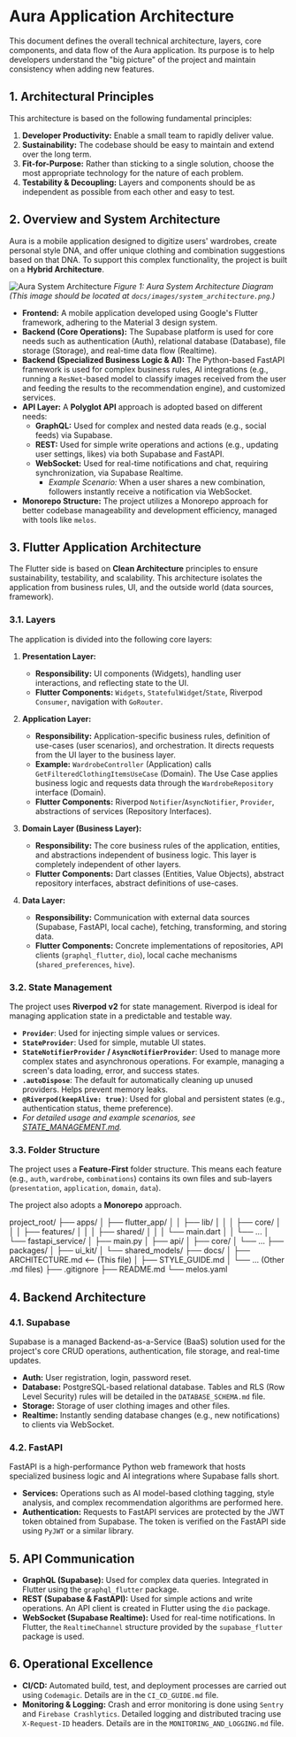 # Aura Application Architecture

This document defines the overall technical architecture, layers, core components, and data flow of the Aura application. Its purpose is to help developers understand the "big picture" of the project and maintain consistency when adding new features.

## 1. Architectural Principles

This architecture is based on the following fundamental principles:

1.  **Developer Productivity:** Enable a small team to rapidly deliver value.
2.  **Sustainability:** The codebase should be easy to maintain and extend over the long term.
3.  **Fit-for-Purpose:** Rather than sticking to a single solution, choose the most appropriate technology for the nature of each problem.
4.  **Testability & Decoupling:** Layers and components should be as independent as possible from each other and easy to test.

## 2. Overview and System Architecture

Aura is a mobile application designed to digitize users' wardrobes, create personal style DNA, and offer unique clothing and combination suggestions based on that DNA. To support this complex functionality, the project is built on a **Hybrid Architecture**.

![Aura System Architecture](./images/system_architecture.png)
*Figure 1: Aura System Architecture Diagram (This image should be located at `docs/images/system_architecture.png`.)*

*   **Frontend:** A mobile application developed using Google's Flutter framework, adhering to the Material 3 design system.
*   **Backend (Core Operations):** The Supabase platform is used for core needs such as authentication (Auth), relational database (Database), file storage (Storage), and real-time data flow (Realtime).
*   **Backend (Specialized Business Logic & AI):** The Python-based FastAPI framework is used for complex business rules, AI integrations (e.g., running a `ResNet`-based model to classify images received from the user and feeding the results to the recommendation engine), and customized services.
*   **API Layer:** A **Polyglot API** approach is adopted based on different needs:
    *   **GraphQL:** Used for complex and nested data reads (e.g., social feeds) via Supabase.
    *   **REST:** Used for simple write operations and actions (e.g., updating user settings, likes) via both Supabase and FastAPI.
    *   **WebSocket:** Used for real-time notifications and chat, requiring synchronization, via Supabase Realtime.
        *   *Example Scenario:* When a user shares a new combination, followers instantly receive a notification via WebSocket.
*   **Monorepo Structure:** The project utilizes a Monorepo approach for better codebase manageability and development efficiency, managed with tools like `melos`.

## 3. Flutter Application Architecture

The Flutter side is based on **Clean Architecture** principles to ensure sustainability, testability, and scalability. This architecture isolates the application from business rules, UI, and the outside world (data sources, framework).

### 3.1. Layers

The application is divided into the following core layers:

1.  **Presentation Layer:**
    *   **Responsibility:** UI components (Widgets), handling user interactions, and reflecting state to the UI.
    *   **Flutter Components:** `Widgets`, `StatefulWidget`/`State`, Riverpod `Consumer`, navigation with `GoRouter`.

2.  **Application Layer:**
    *   **Responsibility:** Application-specific business rules, definition of use-cases (user scenarios), and orchestration. It directs requests from the UI layer to the business layer.
    *   **Example:** `WardrobeController` (Application) calls `GetFilteredClothingItemsUseCase` (Domain). The Use Case applies business logic and requests data through the `WardrobeRepository` interface (Domain).
    *   **Flutter Components:** Riverpod `Notifier`/`AsyncNotifier`, `Provider`, abstractions of services (Repository Interfaces).

3.  **Domain Layer (Business Layer):**
    *   **Responsibility:** The core business rules of the application, entities, and abstractions independent of business logic. This layer is completely independent of other layers.
    *   **Flutter Components:** Dart classes (Entities, Value Objects), abstract repository interfaces, abstract definitions of use-cases.

4.  **Data Layer:**
    *   **Responsibility:** Communication with external data sources (Supabase, FastAPI, local cache), fetching, transforming, and storing data.
    *   **Flutter Components:** Concrete implementations of repositories, API clients (`graphql_flutter`, `dio`), local cache mechanisms (`shared_preferences`, `hive`).

### 3.2. State Management

The project uses **Riverpod v2** for state management. Riverpod is ideal for managing application state in a predictable and testable way.

*   **`Provider`**: Used for injecting simple values or services.
*   **`StateProvider`**: Used for simple, mutable UI states.
*   **`StateNotifierProvider` / `AsyncNotifierProvider`**: Used to manage more complex states and asynchronous operations. For example, managing a screen's data loading, error, and success states.
*   **`.autoDispose`**: The default for automatically cleaning up unused providers. Helps prevent memory leaks.
*   **`@Riverpod(keepAlive: true)`**: Used for global and persistent states (e.g., authentication status, theme preference).
*   *For detailed usage and example scenarios, see [STATE_MANAGEMENT.md](./STATE_MANAGEMENT.md).*

### 3.3. Folder Structure

The project uses a **Feature-First** folder structure. This means each feature (e.g., `auth`, `wardrobe`, `combinations`) contains its own files and sub-layers (`presentation`, `application`, `domain`, `data`).

The project also adopts a **Monorepo** approach.

project_root/
├── apps/
│ ├── flutter_app/
│ │ ├── lib/
│ │ │ ├── core/
│ │ │ ├── features/
│ │ │ ├── shared/
│ │ │ └── main.dart
│ │ └── ...
│ └── fastapi_service/
│ ├── main.py
│ ├── api/
│ ├── core/
│ └── ...
├── packages/
│ ├── ui_kit/
│ └── shared_models/
├── docs/
│ ├── ARCHITECTURE.md <-- (This file)
│ ├── STYLE_GUIDE.md
│ └── ... (Other .md files)
├── .gitignore
├── README.md
└── melos.yaml


## 4. Backend Architecture

### 4.1. Supabase

Supabase is a managed Backend-as-a-Service (BaaS) solution used for the project's core CRUD operations, authentication, file storage, and real-time updates.

*   **Auth:** User registration, login, password reset.
*   **Database:** PostgreSQL-based relational database. Tables and RLS (Row Level Security) rules will be detailed in the `DATABASE_SCHEMA.md` file.
*   **Storage:** Storage of user clothing images and other files.
*   **Realtime:** Instantly sending database changes (e.g., new notifications) to clients via WebSocket.

### 4.2. FastAPI

FastAPI is a high-performance Python web framework that hosts specialized business logic and AI integrations where Supabase falls short.

*   **Services:** Operations such as AI model-based clothing tagging, style analysis, and complex recommendation algorithms are performed here.
*   **Authentication:** Requests to FastAPI services are protected by the JWT token obtained from Supabase. The token is verified on the FastAPI side using `PyJWT` or a similar library.

## 5. API Communication

*   **GraphQL (Supabase):** Used for complex data queries. Integrated in Flutter using the `graphql_flutter` package.
*   **REST (Supabase & FastAPI):** Used for simple actions and write operations. An API client is created in Flutter using the `dio` package.
*   **WebSocket (Supabase Realtime):** Used for real-time notifications. In Flutter, the `RealtimeChannel` structure provided by the `supabase_flutter` package is used.

## 6. Operational Excellence

*   **CI/CD:** Automated build, test, and deployment processes are carried out using `Codemagic`. Details are in the `CI_CD_GUIDE.md` file.
*   **Monitoring & Logging:** Crash and error monitoring is done using `Sentry` and `Firebase Crashlytics`. Detailed logging and distributed tracing use `X-Request-ID` headers. Details are in the `MONITORING_AND_LOGGING.md` file.




